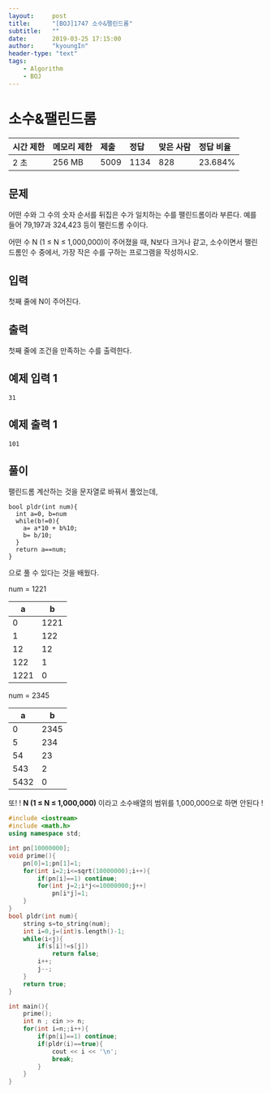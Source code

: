 ```yaml
---
layout:     post
title:      "[BOJ]1747 소수&팰린드롬"
subtitle:   ""
date:       2019-03-25 17:15:00
author:     "kyoungIn"
header-type: "text"
tags:
    - Algorithm
    - BOJ
---
```

# 소수&팰린드롬

| 시간 제한 | 메모리 제한 | 제출 | 정답 | 맞은 사람 | 정답 비율 |
| :-------- | :---------- | :--- | :--- | :-------- | :-------- |
| 2 초      | 256 MB      | 5009 | 1134 | 828       | 23.684%   |

## 문제

어떤 수와 그 수의 숫자 순서를 뒤집은 수가 일치하는 수를 팰린드롬이라 부른다. 예를 들어 79,197과 324,423 등이 팰린드롬 수이다.

어떤 수 N (1 ≤ N ≤ 1,000,000)이 주어졌을 때, N보다 크거나 같고, 소수이면서 팰린드롬인 수 중에서, 가장 작은 수를 구하는 프로그램을 작성하시오.

## 입력

첫째 줄에 N이 주어진다.

## 출력

첫째 줄에 조건을 만족하는 수를 출력한다.

## 예제 입력 1 

```
31
```

## 예제 출력 1 

```
101
```

## 풀이 

팰린드롬 계산하는 것을 문자열로 바꿔서 풀었는데,

```
bool pldr(int num){
  int a=0, b=num
  while(b!=0){
    a= a*10 + b%10;
    b= b/10;
  }
  return a==num;
}
```

으로 풀 수 있다는 것을 배웠다.

num = 1221 

| a    | b    |
| ---- | ---- |
| 0    | 1221 |
| 1    | 122  |
| 12   | 12   |
| 122  | 1    |
| 1221 | 0    |

num = 2345

| a    | b    |
| ---- | ---- |
| 0    | 2345 |
| 5    | 234  |
| 54   | 23   |
| 543  | 2    |
| 5432 | 0    |





또! !  **N (1 ≤ N ≤ 1,000,000)** 이라고 소수배열의 범위를 1,000,000으로 하면 안된다 !



```cpp
#include <iostream>
#include <math.h>
using namespace std;

int pn[10000000];
void prime(){
    pn[0]=1;pn[1]=1;
    for(int i=2;i<=sqrt(10000000);i++){
        if(pn[i]==1) continue;
        for(int j=2;i*j<=10000000;j++)
            pn[i*j]=1;
    }
}
bool pldr(int num){
    string s=to_string(num);
    int i=0,j=(int)s.length()-1;
    while(i<j){
        if(s[i]!=s[j])
            return false;
        i++;
        j--;
    }
    return true;
}

int main(){
    prime();
    int n ; cin >> n;
    for(int i=n;;i++){
        if(pn[i]==1) continue;
        if(pldr(i)==true){
            cout << i << '\n';
            break;
        }
    }
}
```


